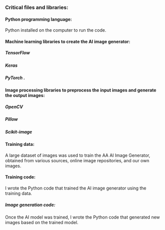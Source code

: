 ### Critical files and libraries:

#### Python programming language: 
Python installed on the computer to run the code.

#### Machine learning libraries to create the AI image generator: 
##### TensorFlow
##### Keras
##### PyTorch .

#### Image processing libraries to preprocess the input images and generate the output images:
##### OpenCV
##### Pillow
##### Scikit-image 

#### Training data: 
A large dataset of images was used to train the AA AI Image Generator, obtained from various sources, online image repositories, and our own images.

#### Training code: 
I wrote the Python code that trained the AI image generator using the training data.

##### Image generation code: 
Once the AI model was trained, I wrote the Python code that generated new images based on the trained model.
